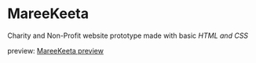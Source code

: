 # MareeKeeta

Charity and Non-Profit website prototype made with basic _HTML and CSS_

preview: [MareeKeeta preview](https://mareekeeta-project.netlify.app/)

